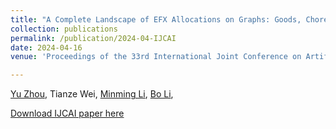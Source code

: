 ```yaml
---
title: "A Complete Landscape of EFX Allocations on Graphs: Goods, Chores and Mixed Manna"
collection: publications
permalink: /publication/2024-04-IJCAI
date: 2024-04-16
venue: 'Proceedings of the 33rd International Joint Conference on Artificial Intelligence (IJCAI-24)'

---
```


[Yu Zhou](https://scholar.google.com/citations?user=04WymBEAAAAJ&hl=zh-TW), Tianze Wei, [Minming Li](https://www.cs.cityu.edu.hk/~minmli/), [Bo Li](http://www4.comp.polyu.edu.hk/~bo2li/),

[Download IJCAI paper here](https://www.ijcai.org/proceedings/2024/0338.pdf)


